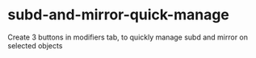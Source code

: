 # subd-and-mirror-quick-manage
Create 3 buttons in modifiers tab, to quickly manage subd and mirror on selected objects

